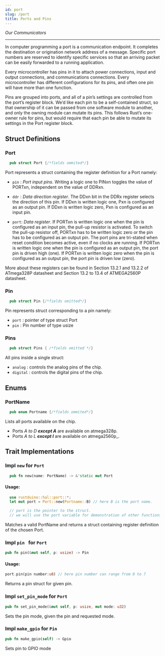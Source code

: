 ```yaml
---
id: port
slug: /port
title: Ports and Pins
---
```


_Our Communicators_

---

In computer programming a port is a communication endpoint. It completes the
destination or origination network address of a message. Specific port numbers
are reserved to identify specific services so that an arriving packet can be
easily forwarded to a running application.

Every microcontroller has pins in it to attach power connections, input and
output connections, and communications connections. Every microcontroller has
different configurations for its pins, and often one pin will have more than one
function.

Pins are grouped into ports, and all of a pin’s settings are controlled from the
port’s register block. We’d like each pin to be a self-contained struct, so that
ownership of it can be passed from one software module to another, and only the
owning module can mutate its pins. This follows Rust’s one-owner rule for pins,
but would require that each pin be able to mutate its settings in the Port
register block.

## Struct Definitions

### Port

```rust
  pub struct Port {/*fields ommited*/}
```

Port represents a struct containing the register definition for a Port namely:

- `pin` : _Port input pins_. Writing a logic one to PINxn toggles the value of PORTxn, independent on the value of DDRxn.

- `ddr` : _Data direction register_. The DDxn bit in the DDRx register selects the direction of this pin. If DDxn is written logic one, Pxn is configured as an output pin. If DDxn is written logic zero, Pxn is configured as an input pin.

- `port`: _Data register_. If PORTxn is written logic one when the pin is configured as an input pin, the pull-up resistor is activated. To switch the pull-up resistor off, PORTxn has to be written logic zero or the pin has to be configured as an output pin. The port pins are tri-stated when reset condition becomes active, even if no clocks are running. If PORTxn is written logic one when the pin is configured as an output pin, the port pin is driven high (one). If PORTxn is written logic zero when the pin is configured as an output pin, the port pin is driven low (zero).

More about these registers can be found in Section 13.2.1 and 13.2.2 of ATmega328P datasheet and Section 13.2 to 13.4 of ATMEGA2560P datasheet.

### Pin

```rust
  pub struct Pin {/*fields omitted*/}
```

Pin represents struct corresponding to a pin namely:

- `port` : pointer of type struct Port
- `pin`  : Pin number of type usize

### Pins

```rust
  pub struct Pins { /*fields omitted */}
```

All pins inside a single struct:

- `analog`  : controls the analog pins of the chip.
- `digital` : controls the digital pins of the chip.

## Enums

### PortName

```rust
  pub enum Portname {/*fields ommited*/}
```

Lists all ports available on the chip.

- Ports _A to D **except A**_ are available on atmega328p.
- Ports _A to L **except I**_ are available on atmega2560p_.

## Trait Implementations

### Impl `new` for `Port`

```rust
  pub fn new(name: PortName) -> &'static mut Port
```

#### Usage:

```rust
  use rustduino::hal::port::*;
  let mut port = Port::new(Portname::B) // here B is the port name.

  // port is the pointer to the struct.
  // we will use the port variable for demonstration of other functions also.
```

Matches a valid PortName and returns a struct containing register definition of the chosen Port.

### Impl `pin ` for `Port`

```rust
pub fn pin(&mut self, p: usize) -> Pin
```

#### Usage:

```rust
port.pin(pin number:u8) // here pin number can range from 0 to 7
```

Returns a pin struct for given pin.

### Impl `set_pin_mode` for `Port`

```rust
pub fn set_pin_mode(&mut self, p: usize, mut mode: u32)
```

Sets the pin mode, given the pin and requested mode.

### Impl `make_gpio` for `Pin`

```rust
pub fn make_gpio(self) -> Gpio
```

Sets pin to GPIO mode

